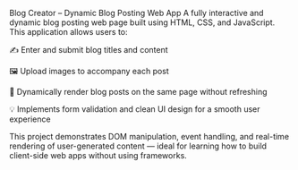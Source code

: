   Blog Creator – Dynamic Blog Posting Web App
A fully interactive and dynamic blog posting web page built using HTML, CSS, and JavaScript. This application allows users to:

✍️ Enter and submit blog titles and content

🖼️ Upload images to accompany each post

🧠 Dynamically render blog posts on the same page without refreshing

💡 Implements form validation and clean UI design for a smooth user experience

This project demonstrates DOM manipulation, event handling, and real-time rendering of user-generated content — ideal for learning how to build client-side web apps without using frameworks.
